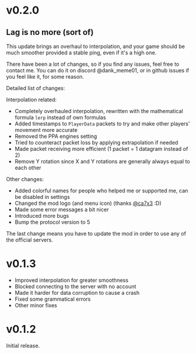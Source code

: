 # v0.2.0

## Lag is no more (sort of)

This update brings an overhaul to interpolation, and your game should be much smoother provided a stable ping, even if it's a high one.

There have been a lot of changes, so if you find any issues, feel free to contact me. You can do it on discord @dank_meme01, or in github issues if you feel like it, for some reason.

Detailed list of changes:

Interpolation related:

* Completely overhauled interpolation, rewritten with the mathematical formula `lerp` instead of own formulas
* Added timestamps to `PlayerData` packets to try and make other players' movement more accurate
* Removed the PPA engines setting
* Tried to counteract packet loss by applying extrapolation if needed
* Made packet receiving more efficient (1 packet = 1 datagram instead of 2)
* Remove Y rotation since X and Y rotations are generally always equal to each other

Other changes:

* Added colorful names for people who helped me or supported me, can be disabled in settings
* Changed the mod logo (and menu icon) (thanks [@ca7x3](https://twitter.com/ca7x3) :D)
* Made some error messages a bit nicer
* Introduced more bugs
* Bump the protocol version to 5

The last change means you have to update the mod in order to use any of the official servers.

# v0.1.3

* Improved interpolation for greater smoothness
* Blocked connecting to the server with no account
* Made it harder for data corruption to cause a crash
* Fixed some grammatical errors
* Other minor fixes

# v0.1.2

Initial release.